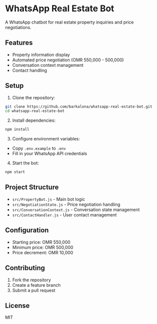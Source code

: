 # WhatsApp Real Estate Bot

A WhatsApp chatbot for real estate property inquiries and price negotiations.

## Features

- Property information display
- Automated price negotiation (OMR 550,000 - 500,000)
- Conversation context management
- Contact handling

## Setup

1. Clone the repository:
```bash
git clone https://github.com/barkalona/whatsapp-real-estate-bot.git
cd whatsapp-real-estate-bot
```

2. Install dependencies:
```bash
npm install
```

3. Configure environment variables:
- Copy `.env.example` to `.env`
- Fill in your WhatsApp API credentials

4. Start the bot:
```bash
npm start
```

## Project Structure

- `src/PropertyBot.js` - Main bot logic
- `src/NegotiationState.js` - Price negotiation handling
- `src/ConversationContext.js` - Conversation state management
- `src/ContactHandler.js` - User contact management

## Configuration

- Starting price: OMR 550,000
- Minimum price: OMR 500,000
- Price decrement: OMR 10,000

## Contributing

1. Fork the repository
2. Create a feature branch
3. Submit a pull request

## License

MIT